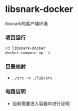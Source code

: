 # libsnark-docker
libsnark的客户端环境



### 项目运行

```bash
cd libsnark-docker
docker-compose up -d
```



### 目录映射

* `./src` --> `./lib/src`



### 电路证明

* 目前需要进入容器中进行证明
